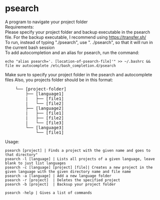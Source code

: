 # psearch
A program to navigate your project folder <br />
Requirements: <br />
  Please specify your project folder and backup executable in the psearch file. For the backup executable, I recommend using https://transfer.sh/<br />
  To run, instead of typing "./psearch", use ". ./psearch", so that it will run in the current bash session <br />
  To add autocompletion and an alias for psearch, run the command:
  ```
  echo "alias psearch='. [location-of-psearch-file]'" >> ~/.bashrc && file mv autocomplete /etc/bash_completion.d/psearch
  ```
  Make sure to specify your project folder in the psearch and autocomplete files
  Also, you projects folder should be in this format: <br />
  <pre>
    └── [project-folder]
        ├── [language1]
        |   ├── [file1]
        |   └── [file2]
        ├── [language2]
        |   ├── [file1]
        |   ├── [file2]
        |   └── [file3]
        └── [language3]  
            └── [file1]</pre>

Usage: <br />
  ```
  psearch [project] | Finds a project with the given name and goes to that directory"
  psearch -l [language] | Lists all projects of a given language, leave blank to just list languages
  psearch -c [language] [project] [file]| Creates a new project in the given language with the given directory name and file name
  psearch -a [language] | Add a new language folder
  psearch -r [project]  | Deletes the specified project
  psearch -b [project]  | Backsup your project folder

  psearch -help | Gives a list of commands
  ```
